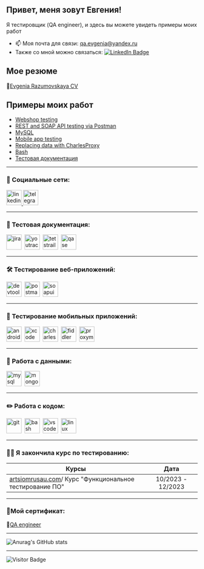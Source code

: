 ## Привет, меня зовут Евгения!

Я тестировщик (QA engineer), и здесь вы можете увидеть примеры моих работ


- 📫 Моя почта для связи: qa.evgenia@yandex.ru
- Также со мной можно связаться: [![LinkedIn Badge](https://img.shields.io/badge/-@evgenia-blue?style=flat&logo=LinkedIn&logoColor=white)](https://www.linkedin.com/in/evgenia-r/) 

## Мое резюме 

 📄[Evgenia Razumovskaya CV](https://drive.google.com/file/d/1YKWLpF9SBfK-0vWCX05NI54FXEVOXmN3/view?usp=sharing)


</p>
<h2>Примеры моих работ </h2>
<p> 
 <ul>
<li>  <a href="https://github.com/EvgeniaRazumovskaya/Web-shop-testing">Webshop testing</a>  </li>
<li>  <a href="https://github.com/EvgeniaRazumovskaya/API-testing"> REST and SOAP API testing via Postman </a>   </li>
<li> <a href="https://github.com/EvgeniaRazumovskaya/MySQL">MySQL</a>   </li>
<li>  <a href="https://github.com/EvgeniaRazumovskaya/Mobile-Testing"> Mobile app testing</a>   </li>
<li> <a href="https://github.com/EvgeniaRazumovskaya/Charles-Proxy">Replacing data with CharlesProxy</a>  </li>
<li> <a href="https://github.com/EvgeniaRazumovskaya/bash"> Bash </a>  </li>
<li> <a href="https://github.com/EvgeniaRazumovskaya/Testing-documentation"> Тестовая документация </a> </li>
</ul>
</p>

---

### 🤝 Социальные сети:

  <div id="badges">
    <a href="https://www.linkedin.com/in/evgenia-r/" target="_blank">
      <img src="https://cdn-icons-png.flaticon.com/512/2504/2504799.png" width="40" height="40" alt="linkedin" />
    </a>
    <a href="https://t.me/evgeniya_razumovskaya" target="_blank">
      <img src="https://cdn-icons-png.flaticon.com/512/2111/2111646.png" width="40" height="40" alt="telegram" />
    </a>
  </div>

---

### 📁 Тестовая документация:

<div>
  <img src="https://cdn.jsdelivr.net/gh/devicons/devicon/icons/jira/jira-original.svg" title="jira" alt="jira" width="40" height="40"/>&nbsp
  <img src="https://upload.wikimedia.org/wikipedia/commons/thumb/8/8d/YouTrack_Icon.svg/1024px-YouTrack_Icon.svg.png?20200803082248" title="youtrack" alt="youtrack" width="40" height="40"/>&nbsp
  <img src="https://codahosted.io/packs/21236/unversioned/assets/LOGO/ba1091c59bab89cd2fd0f289622731fe16113d7b00905abe64759c313a4b73b76c1b0426076ed76cb74752234c734131df46992d5b8b48fc13e264240e4f7119f736cfeb64df36ded54b5cbf6198b9cadedf18dd0cac5c7dbcd16e6336c29363cd1292ba" title="testrail" alt="tetstrail" width="40" height="40"/>&nbsp
    <img src="https://luna1.co/eb0187.png" title="qase" alt="qase" width="40" height="40"/>
  
</div>

---

### 🛠 Тестирование веб-приложений:
<div>
  <img src="https://d33wubrfki0l68.cloudfront.net/38b5c953a4667366685d55db55d057c86db1fc54/a0fdc/static/acae6b24d940347661ca901ea07f47c1/chrome-dev-logo-icon.png" title="devtools" alt="devtools" width="40" height="40"/>&nbsp
  <img src="https://seeklogo.com/images/P/postman-logo-0087CA0D15-seeklogo.com.png" title="postman" alt="postman" width="40" height="40"/>&nbsp
  <img src="https://static0.smartbear.co/smartbearbrand/media/images/home/soapui-icon.svg" title="soapui" alt="soapui" width="40" height="40"/>&nbsp
</div>

---

### 📱 Тестирование мобильных приложений:

<div>
  <img src="https://cdn.jsdelivr.net/gh/devicons/devicon/icons/androidstudio/androidstudio-original.svg" title="android-studio" alt="android-studio" width="40" height="40"/>&nbsp
  <img src="https://cdn.jsdelivr.net/gh/devicons/devicon/icons/xcode/xcode-original.svg" title="xcode" alt="xcode" width="40" height="40"/>&nbsp
  <img src="https://cdn.icon-icons.com/icons2/3053/PNG/512/charles_proxy_macos_bigsur_icon_190302.png" title="charles-proxy" alt="charles-proxy" width="40" height="40"/>&nbsp
  <img src="https://www.megaleechers.com/storage/Fiddler-Everywhere-Icon.png" title="fiddler" alt="fiddler" width="40" height="40"/>&nbsp
  <img src="https://pbs.twimg.com/profile_images/1589614420766126080/slAIVDtr_400x400.jpg" title="proxyman" alt="proxyman" width="40" height="40"/>&nbsp
</div>


---

### 💾 Работа с данными:

<div>
  <img src="https://cdn.jsdelivr.net/gh/devicons/devicon/icons/mysql/mysql-original.svg" title="mysql" alt="mysql" width="40" height="40"/>&nbsp
  <img src="https://cdn.jsdelivr.net/gh/devicons/devicon/icons/mongodb/mongodb-original.svg" title="mongodb" alt="mongodb" width="40" height="40"/>&nbsp
</div>

---

### ✏️ Работа с кодом:

<div>
  <img src="https://cdn.jsdelivr.net/gh/devicons/devicon/icons/git/git-original.svg" title="git" alt="git" width="40" height="40"/>&nbsp
  <img src="https://upload.wikimedia.org/wikipedia/commons/thumb/4/4b/Bash_Logo_Colored.svg/1024px-Bash_Logo_Colored.svg.png?20180723054350" title="bash" alt="bash" width="40" height="40"/>&nbsp
  <img src="https://cdn.jsdelivr.net/gh/devicons/devicon/icons/vscode/vscode-original.svg" title="vscode" alt="vscode" width="40" height="40"/>&nbsp
  <img src="https://upload.wikimedia.org/wikipedia/commons/thumb/3/35/Tux.svg/800px-Tux.svg.png" title="linux" alt="linux" width="40" height="40"/>&nbsp
  
</div>

---

### 👨‍🎓 Я закончила курс по тестированию:

| Курсы                                                           | Дата              |
| ----------------------------------------------------------------| :---------------: |
| [artsiomrusau.com](https://artsiomrusau.com/)/ Курс "Функциональное тестирование ПО"              | 10/2023 - 12/2023 |

---
### 📜Мой сертификат:

🔗[QA engineer](https://drive.google.com/file/d/1edWbgJulizq9Mnixu4qWe5UOOhmXa1N4/view?usp=sharing)

---

![Anurag's GitHub stats](https://github-readme-stats.vercel.app/api?username=EvgeniaRazumovskaya&show_icons=true&theme=radical)

---





![Visitor Badge](https://visitor-badge.laobi.icu/badge?page_id=EvgeniaRazumovskaya)

